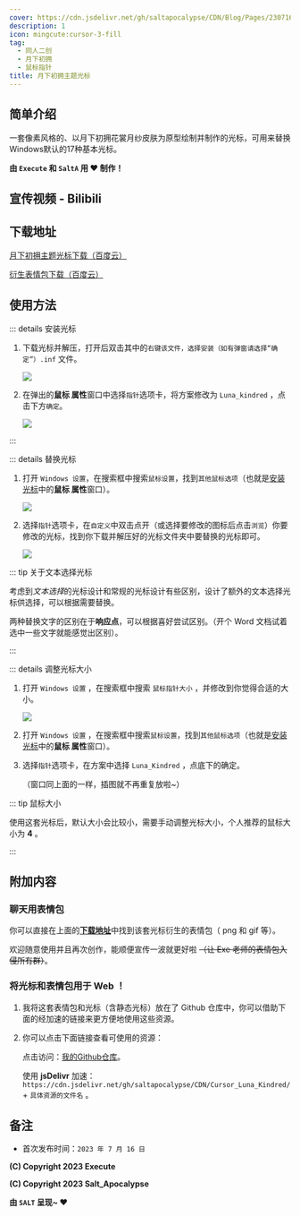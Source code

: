 ```yaml
---
cover: https://cdn.jsdelivr.net/gh/saltapocalypse/CDN/Blog/Pages/230716/Cover.png
description: 1
icon: mingcute:cursor-3-fill
tag:
  - 同人二创
  - 月下初拥
  - 鼠标指针
title: 月下初拥主题光标
---
```


## 简单介绍

一套像素风格的、以月下初拥花裳月纱皮肤为原型绘制并制作的光标，可用来替换Windows默认的17种基本光标。

**由 `Execute` 和 `SaltA` 用 :heart: 制作！**

## 宣传视频 - Bilibili

<BiliBili bvid="BV1qj411d78N" />

## 下载地址

[月下初拥主题光标下载（百度云）](https://pan.baidu.com/s/1LYK-rl0iaWN_OmwotpZQoQ?pwd=0328)

[衍生表情包下载（百度云）](https://pan.baidu.com/s/1xzVEDdN5DnJJUnQqq3E_aQ?pwd=0328)

## 使用方法

::: details 安装光标

1. 下载光标并解压，打开后双击其中的`右键该文件，选择安装（如有弹窗请选择“确定”）.inf` 文件。

    ![](https://cdn.jsdelivr.net/gh/saltapocalypse/CDN/Blog/Pages/230716/P1_1.png)

2. 在弹出的**鼠标 属性**窗口中选择`指针`选项卡，将方案修改为 `Luna_kindred` ，点击下方`确定`。

    ![](https://cdn.jsdelivr.net/gh/saltapocalypse/CDN/Blog/Pages/230716/P1_2.png)

:::

::: details 替换光标

1. 打开 `Windows 设置`，在搜索框中搜索`鼠标设置`，找到`其他鼠标选项`（也就是<u>安装光标</u>中的**鼠标 属性**窗口）。

    ![](https://cdn.jsdelivr.net/gh/saltapocalypse/CDN/Blog/Pages/230716/P1_3.png)

2. 选择`指针`选项卡，在`自定义`中双击点开（或选择要修改的图标后点击`浏览`）你要修改的光标，找到你下载并解压好的光标文件夹中要替换的光标即可。

    ![](https://cdn.jsdelivr.net/gh/saltapocalypse/CDN/Blog/Pages/230716/P1_4.png)

::: tip 关于文本选择光标

考虑到*文本选择*的光标设计和常规的光标设计有些区别，设计了额外的文本选择光标供选择，可以根据需要替换。

两种替换文字的区别在于**响应点**，可以根据喜好尝试区别。（开个 Word 文档试着选中一些文字就能感觉出区别）。

:::

::: details 调整光标大小

1. 打开 `Windows 设置` ，在搜索框中搜索 `鼠标指针大小` ，并修改到你觉得合适的大小。

    ![](https://cdn.jsdelivr.net/gh/saltapocalypse/CDN/Blog/Pages/230716/P1_5.png)

2. 打开 `Windows 设置` ，在搜索框中搜索`鼠标设置`，找到`其他鼠标选项`（也就是<u>安装光标</u>中的**鼠标 属性**窗口）。

3. 选择`指针`选项卡，在方案中选择 `Luna_Kindred` ，点底下的确定。

    （窗口同上面的一样，插图就不再重复放啦~）

::: tip 鼠标大小

使用这套光标后，默认大小会比较小，需要手动调整光标大小，个人推荐的鼠标大小为 **4** 。

:::

## 附加内容

### 聊天用表情包

你可以直接在上面的[**下载地址**](#下载地址)中找到该套光标衍生的表情包（ png 和 gif 等）。

欢迎随意使用并且再次创作，能顺便宣传一波就更好啦 ~~（让 Exe 老师的表情包入侵所有群）~~。

### 将光标和表情包用于 Web ！

1.   我将这套表情包和光标（含静态光标）放在了 Github 仓库中，你可以借助下面的经加速的链接来更方便地使用这些资源。

2.   你可以点击下面链接查看可使用的资源：

     点击访问：[我的Github仓库](https://github.com/saltapocalypse/CDN/tree/main/Cursor_Luna_Kindred)。

     使用 **jsDelivr** 加速：`https://cdn.jsdelivr.net/gh/saltapocalypse/CDN/Cursor_Luna_Kindred/` + `具体资源的文件名` 。

## 备注

- 首次发布时间：`2023 年 7 月 16 日`

**(C) Copyright 2023 Execute** 

**(C) Copyright 2023 Salt_Apocalypse**

**由 `SALT` 呈现~ :heart:**